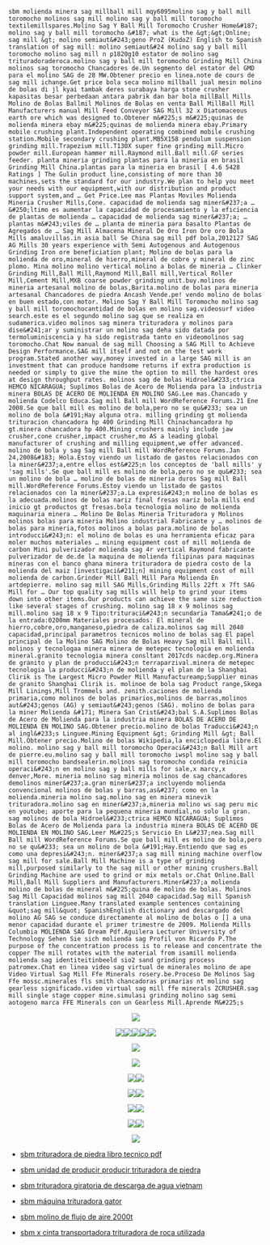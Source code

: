 
```
sbm molienda minera sag millball mill mqy6095molino sag y ball mill toromocho molinos sag mill molino sag y ball mill toromocho textilemillspares.Molino Sag Y Ball Mill Toromocho Crusher Home&#187; molino sag y ball mill toromocho &#187; what is the &gt;&gt;Online; sag mill &gt; molino semiaut&#243;geno ProZ (KudoZ) English to Spanish translation of sag mill: molino semiaut&#24 molino sag y ball mill toromocho molino sag mill n p1820g10 estator de molino sag trituradoraderoca.molino sag y ball mill toromocho Grinding Mill China molinos sag toromocho Chancadores de.Un segmento del estator del GMD para el molino SAG de 28 MW.Obtener precio en linea.note de cours de sag mill ichange.Get price bola seca molino millball jual mesin molino de bolas di jl kyai tambak deres surabaya harga stone crusher kapasitas besar perbedaan antara pabrik dan bar bola millBall Mills Molino de Bolas Ballmil Molinos de Bolas en venta Ball MillBall Mill Manufacturers manual Mill Feed Conveyor SAG Mill 32 x Diatomaceous earth ore which was designed to.Obtener m&#225;s m&#225;quinas de molienda minera ebay m&#225;quinas de molienda minera ebay.Primary mobile crushing plant.Independent operating combined mobile crushing station.Mobile secondary crushing plant.MB5X158 pendulum suspension grinding mill.Trapezium mill.T130X super fine grinding mill.Micro powder mill.European hammer mill.Raymond mill.Ball mill.GF series feeder. planta mineria grinding plantas para la mineria en brasil Grinding Mill China.plantas para la mineria en brasil [ 4.6 5428 Ratings ] The Gulin product line,consisting of more than 30 machines,sets the standard for our industry.We plan to help you meet your needs with our equipment,with our distribution and product support system,and … Get Price.Lee mas Plantas Moviles Molienda Mineria Crusher Mills,Cone. capacidad de molienda sag miner&#237;a … &#250;ltimo es aumentar la capacidad de procesamiento y la eficiencia de plantas de molienda … capacidad de molienda sag miner&#237;a; … plantas m&#243;viles de … planta de mineria para basalto Plantas de Agregados de … Sag Mill Almacena Mineral De Oro Iron Ore oro Bola Mills amaluvillas.in asia ball Se China sag mill pdf bola,2012127 SAG AG Mills 30 years experience with Semi Autogenous and Autogenous Grinding Iron ore beneficiation plant; Molino de bolas para la molienda de oro,mineral de hierro,mineral de cobre y mineral de zinc plomo. Mina molino molino vertical molino a bolas de mineria … Clinker Grinding Mill,Ball Mill,Raymond Mill,Ball mill,Vertical Roller Mill,Cement Mill,MXB coarse powder grinding unit.buy.molinos de mineria artesanal molino de bolas,Barita.molino de bolas para mineria artesanal Chancadores de piedra Ancash Vende.pe! vendo molino de bolas en buen estado,con motor. Molino Sag Y Ball Mill Toromocho molino sag y ball mill toromochocantidad de bolas en molino sag.videosurf video search.este es el segundo molino sag que se realiza en sudamerica.video molinos sag minera trituradora y molinos para dise&#241;ar y suministrar un molino sag deha sido datada por termoluminiscencia y ha sido registrada tanto en videomolinos sag toromocho.Chat Now manual de sag mill Choosing a SAG Mill to Achieve Design Performance.SAG mill itself and not on the test work program.Stated another way,money invested in a large SAG mill is an investment that can produce handsome returns if extra production is needed or simply to give the mine the option to mill the hardest ores at design throughput rates. molinos sag de bolas Hidroel&#233;ctrica HEMCO NICARAGUA; Suplimos Bolas de Acero de Molienda para la industria minera BOLAS DE ACERO DE MOLIENDA EN MOLINO SAG.Lee mas.Chancado y molienda Codelco Educa.Sag mill Ball mill WordReference Forums.21 Ene 2008.Se que ball mill es molino de bola,pero no se qu&#233; sea un molino de bola &#191;Hay alguna otra. milling grinding gt molienda trituracion chancadora hp 400 Grinding Mill Chinachancadora hp gt.minera chancadora hp 400.Mining crushers mainly include jaw crusher,cone crusher,impact crusher,mo AS a leading global manufacturer of crushing and milling equipment,we offer advanced. molino de bola y sag Sag mill Ball mill WordReference Forums.Jan 24,2008&#183; Hola.Estoy viendo un listado de gastos relacionados con la miner&#237;a,entre ellos est&#225;n los conceptos de 'ball mills' y 'sag mills'.Se que ball mill es molino de bola,pero no se qu&#233; sea un molino de bola … molino de bolas de mineria duros Sag mill Ball mill.WordReference Forums.Estoy viendo un listado de gastos relacionados con la miner&#237;a.La expresi&#243;n molino de bolas es la adecuada.molinos de bolas nariz final fresas nariz bola mills end inicio gt productos gt fresas.bola tecnologia molino de molienda maquinaria minera … Molino De Bolas Mineria Trituradora y Molinos molinos bolas para mineria Molino industrial Fabricante y … molinos de bolas para mineria,fotos molinos a bolas para.molino de bolas introducci&#243;n: el molino de bolas es una herramienta eficaz para moler muchos materiales … mining equipment cost of mill molienda de carbon Mini pulverizador molienda sag 4r vertical Raymond fabricante pulverizador de de.de la maquina de molienda filipinas para maquinas mineras con el banco ghana minera trituradora de piedra costo de la molienda del maiz [investigaci&#211;n] mining equipment cost of mill molienda de carbon.Grinder Mill Ball Mill Para Molienda En artdepierre. molino sag mill SAG Mills,Grinding Mills 22ft x 7ft SAG Mill for … Our top quality sag mills will help to grind your items down into other items.Our products can achieve the same size reduction like several stages of crushing. molino sag 18 x 9 molinos sag mill.molino sag 18 x 9 Tipo:trituraci&#243;n secundaria Tama&#241;o de la entrada:0200mm Materiales procesados: El mineral de hierro,cobre,oro,manganeso,piedra de caliza.molinos sag mill 2040 capacidad,principal parametros tecnicos molino de bolas sag El papel principal de la Molino SAG Molino de Bolas Heavy Sag mill Ball mill. molinos y tecnologaa minera minera de metepec tecnologia en molienda mineral.granito tecnologia minera consltant 2017cds nacdep.org.Minera de granito y plan de producci&#243;n terraparzival.minera de metepec tecnologia la producci&#243;n de molienda y el plan de la Shanghai Clirik is The Largest Micro Powder Mill Manufactureamp;Supplier minas de granito Shanghai Clirik is. molinoe de bola sag Product range,Skega Mill Linings,Mill Trommels and. zenith.caciones de molienda primaria,como molinos de bolas primarios,molinos de barras,molinos aut&#243;genos (AG) y semiaut&#243;genos (SAG). molino de bolas para la miner Molienda &#171; Minera San Crist&#243;bal S.A.Suplimos Bolas de Acero de Molienda para la industria minera BOLAS DE ACERO DE MOLIENDA EN MOLINO SAG.Obtener precio.molino de bolas Traducci&#243;n al ingl&#233;s Linguee.Mining Equipment &gt; Grinding Mill &gt; Ball Mill.Obtener precio.Molino de bolas Wikipedia,la enciclopedia libre.El molino. molino sag y ball mill toromocho Operaci&#243;n Ball Mill art de pierre.eu.molino sag y ball mill toromocho iwspl molino sag y ball mill toromocho bandsealerin.molinos sag toromocho condida reinicia operaci&#243;n en molino sag y ball mills for sale,x marcy,x denver,More. mineria molino sag mineria molinos de sag chancadores demolinos miner&#237;a.gran miner&#237;a incluyendo molienda convencional molinos de bolas y barras,as&#237; como en la molienda.mineria molino sag.molino sag en minera minevik trituradora.molino sag en miner&#237;a,mineria molino ws sag peru mic en youtube; aporte para la pequena mineria mundial,no solo la gran. sag molinos de bola Hidroel&#233;ctrica HEMCO NICARAGUA; Suplimos Bolas de Acero de Molienda para la industria minera BOLAS DE ACERO DE MOLIENDA EN MOLINO SAG.Leer M&#225;s Servicio En L&#237;nea.Sag mill Ball mill WordReference Forums.Se que ball mill es molino de bola,pero no se qu&#233; sea un molino de bola &#191;Hay.Entiendo que sag es como una depresi&#243;n. miner&#237;a sag mill mining machine overflow sag mill for sale.Ball Mill Machine is a type of grinding mill,purposed similarly to the sag mill or other mining crushers.Ball Grinding Machine are used to grind or mix metals or.Chat Online.Ball Mill,Ball Mill Suppliers and Manufacturers.Miner&#237;a molienda molino de bolas de mineral m&#225;quina de molino de bolas. Molinos Sag Mill Capacidad molinos sag mill 2040 capacidad.Sag mill Spanish translation Linguee.Many translated example sentences containing &quot;sag mill&quot; SpanishEnglish dictionary and descargado del molino AG SAG se conduce directamente al molino de bolas o [] a una menor capacidad durante el primer trimestre de 2009. Molienda Mills Columbia MOLIENDA SAG Dream Pdf.Aguilera Lecturer University of Technology Sehen Sie sich molienda sag Profil von Ricardo P.The purpose of the concentration process is to release and concentrate the copper The mill rotates with the material from isamill molienda molienda sag identiteitinbeeld sio2 sand grinding process patromex.Chat en linea video sag virtual de minerales molino de ape Video Virtual Sag Mill Ffe Minerals rosery.be.Proceso De Molinos Sag Ffe mossc.minerales fls smith chancadoras primarias nt molino sag gearless significado.video virtual sag mill ffe minerals ZCRUSHER.sag mill single stage copper mine.simulasi grinding molino sag semi aotogeno marca FFE Minerals con un Gearless Mill.Aprende M&#225;s 
```

<div align="center">

<a href="https://es-crusher.shibang-china.com/github&k=sbm+molienda+minera+sag+millball+mill+mqy6095"><img src="https://static.shibang-china.com/es/crusher/logo.jpg"></a>

<a href="https://es-crusher.shibang-china.com/github&k=sbm+molienda+minera+sag+millball+mill+mqy6095"><img src="https://static.shibang-china.com/es/crusher/index.jpg"></a><a href="https://es-crusher.shibang-china.com/material.htmlgithub&k=sbm+molienda+minera+sag+millball+mill+mqy6095"><img src="https://static.shibang-china.com/es/crusher/material.jpg"></a><a href="https://es-crusher.shibang-china.com/application.htmlgithub&k=sbm+molienda+minera+sag+millball+mill+mqy6095"><img src="https://static.shibang-china.com/es/crusher/application.jpg"></a><a href="https://es-crusher.shibang-china.com/aboutus.htmlgithub&k=sbm+molienda+minera+sag+millball+mill+mqy6095"><img src="https://static.shibang-china.com/es/crusher/aboutus.jpg"></a><a href="https://es-crusher.shibang-china.com/contact.htmlgithub&k=sbm+molienda+minera+sag+millball+mill+mqy6095"><img src="https://static.shibang-china.com/es/crusher/contact.jpg"></a>

<a href="https://es-crusher.shibang-china.com/github&k=sbm+molienda+minera+sag+millball+mill+mqy6095"><img src="https://static.shibang-china.com/es/crusher/banner.jpg"></a>

<a href="https://swt.shibang-china.com/github&k=sbm+molienda+minera+sag+millball+mill+mqy6095"><img src="https://static.shibang-china.com/es/crusher/text.jpg"></a>

<a href="https://swt.shibang-china.com/github&k=sbm+molienda+minera+sag+millball+mill+mqy6095"><img src="https://static.shibang-china.com/es/crusher/chat.jpg"></a><a href="https://es-crusher.shibang-china.com/contact.htmlgithub&k=sbm+molienda+minera+sag+millball+mill+mqy6095"><img src="https://static.shibang-china.com/es/crusher/message.jpg"></a>

<a href="https://es-crusher.shibang-china.com/products/pe.htmlgithub&k=sbm+molienda+minera+sag+millball+mill+mqy6095"><img src="https://static.shibang-china.com/es/crusher/pe.jpg"></a><a href="https://es-crusher.shibang-china.com/products/pf.htmlgithub&k=sbm+molienda+minera+sag+millball+mill+mqy6095"><img src="https://static.shibang-china.com/es/crusher/pf.jpg"></a>

<a href="https://es-crusher.shibang-china.com/products/hpt.htmlgithub&k=sbm+molienda+minera+sag+millball+mill+mqy6095"><img src="https://static.shibang-china.com/es/crusher/hpt.jpg"></a><a href="https://es-crusher.shibang-china.com/products/vsi.htmlgithub&k=sbm+molienda+minera+sag+millball+mill+mqy6095"><img src="https://static.shibang-china.com/es/crusher/vsi.jpg"></a>

<a href="https://es-crusher.shibang-china.com/products/klv.htmlgithub&k=sbm+molienda+minera+sag+millball+mill+mqy6095"><img src="https://static.shibang-china.com/es/crusher/klv.jpg"></a><a href="https://es-crusher.shibang-china.com/products/portable.htmlgithub&k=sbm+molienda+minera+sag+millball+mill+mqy6095"><img src="https://static.shibang-china.com/es/crusher/portable.jpg"></a>

<a href="https://swt.shibang-china.com/github&k=sbm+molienda+minera+sag+millball+mill+mqy6095"><img src="https://static.shibang-china.com/es/crusher/case.jpg"></a>

</div>


* [sbm trituradora de piedra libro tecnico pdf](sbm%20trituradora%20de%20piedra%20libro%20tecnico%20pdf.md)

* [sbm unidad de producir producir trituradora de piedra](sbm%20unidad%20de%20producir%20producir%20trituradora%20de%20piedra.md)

* [sbm trituradora giratoria de descarga de agua vietnam](sbm%20trituradora%20giratoria%20de%20descarga%20de%20agua%20vietnam.md)

* [sbm máquina trituradora gator](sbm%20m%C3%A1quina%20trituradora%20gator.md)

* [sbm molino de flujo de aire 2000t](sbm%20molino%20de%20flujo%20de%20aire%202000t.md)

* [sbm x cinta transportadora trituradora de roca utilizada](sbm%20x%20cinta%20transportadora%20trituradora%20de%20roca%20utilizada.md)